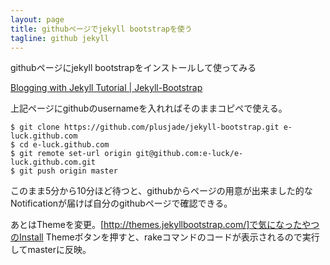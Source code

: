 ```yaml
---
layout: page
title: githubページでjekyll bootstrapを使う
tagline: github jekyll
---
```

githubページにjekyll bootstrapをインストールして使ってみる

[Blogging with Jekyll Tutorial | Jekyll-Bootstrap](http://jekyllbootstrap.com/)

上記ページにgithubのusernameを入れればそのままコピペで使える。

    $ git clone https://github.com/plusjade/jekyll-bootstrap.git e-luck.github.com
    $ cd e-luck.github.com
    $ git remote set-url origin git@github.com:e-luck/e-luck.github.com.git
    $ git push origin master

このまま5分から10分ほど待つと、githubからページの用意が出来ました的なNotificationが届けば自分のgithubページで確認できる。

あとはThemeを変更。[http://themes.jekyllbootstrap.com/]で気になったやつのInstall Themeボタンを押すと、rakeコマンドのコードが表示されるので実行してmasterに反映。
